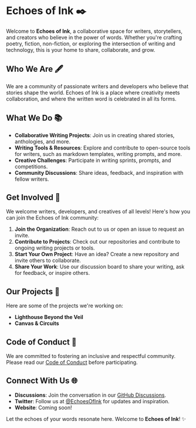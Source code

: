 # Echoes of Ink ✒️

Welcome to **Echoes of Ink**, a collaborative space for writers, storytellers, and creators who believe in the power of words. Whether you're crafting poetry, fiction, non-fiction, or exploring the intersection of writing and technology, this is your home to share, collaborate, and grow.

## Who We Are 🖋️
We are a community of passionate writers and developers who believe that stories shape the world. Echoes of Ink is a place where creativity meets collaboration, and where the written word is celebrated in all its forms.

## What We Do 📚
- **Collaborative Writing Projects**: Join us in creating shared stories, anthologies, and more.
- **Writing Tools & Resources**: Explore and contribute to open-source tools for writers, such as markdown templates, writing prompts, and more.
- **Creative Challenges**: Participate in writing sprints, prompts, and competitions.
- **Community Discussions**: Share ideas, feedback, and inspiration with fellow writers.

## Get Involved 🌟
We welcome writers, developers, and creatives of all levels! Here's how you can join the Echoes of Ink community:
1. **Join the Organization**: Reach out to us or open an issue to request an invite.
2. **Contribute to Projects**: Check out our repositories and contribute to ongoing writing projects or tools.
3. **Start Your Own Project**: Have an idea? Create a new repository and invite others to collaborate.
4. **Share Your Work**: Use our discussion board to share your writing, ask for feedback, or inspire others.

## Our Projects 🚀
Here are some of the projects we're working on:
- **Lighthouse Beyond the Veil**
- **Canvas & Circuits** 

## Code of Conduct 📜
We are committed to fostering an inclusive and respectful community. Please read our [Code of Conduct](CODE_OF_CONDUCT.md) before participating.

## Connect With Us 🌐
- **Discussions**: Join the conversation in our [GitHub Discussions](https://github.com/EchoesOfInk/discussions).
- **Twitter**: Follow us at [@EchoesOfInk](https://twitter.com/EchoesOfInk) for updates and inspiration.
- **Website**: Coming soon!

Let the echoes of your words resonate here. Welcome to **Echoes of Ink**! ✨
